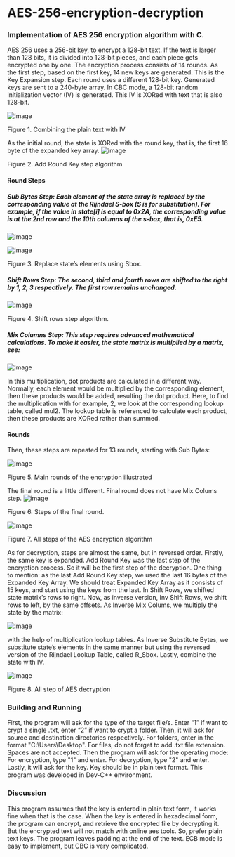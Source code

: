 # AES-256-encryption-decryption
### Implementation of AES 256 encryption algorithm with C. 

AES 256 uses a 256-bit key, to encrypt a 128-bit text. If the text is larger than 128 bits, it is divided into 128-bit pieces, and each piece gets encrypted one by one. The encryption process consists of 14 rounds. 
As the first step, based on the first key, 14 new keys are generated. This is the Key Expansion step. Each round uses a different 128-bit key. Generated keys are sent to a 240-byte array. 
In CBC mode, a 128-bit random initialization vector (IV) is generated. This IV is XORed with text that is also 128-bit. 


![image](https://github.com/chayoung0/AES-256-encryption-decryption/assets/79144571/fecc1b4e-7d15-491f-858d-34b57717ddd0)

Figure 1. Combining the plain text with IV

As the initial round, the state is XORed with the round key, that is, the first 16 byte of the expanded key array. 
![image](https://github.com/chayoung0/AES-256-encryption-decryption/assets/79144571/9505379f-6c51-422e-8015-fe6cfbfd6566)

Figure 2. Add Round Key step algorithm

#### Round Steps
##### Sub Bytes Step: Each element of the state array is replaced by the corresponding value at the Rijndael S-box (S is for substitution). For example, if the value in state[i] is equal to 0x2A, the corresponding value is at the 2nd row and the 10th columns of the s-box, that is, 0xE5.

![image](https://github.com/chayoung0/AES-256-encryption-decryption/assets/79144571/f3d4b9ae-4988-4662-a247-1d0a350a6b4e)

![image](https://github.com/chayoung0/AES-256-encryption-decryption/assets/79144571/481f1f59-1122-4c9d-802b-293c170119f7)

Figure 3. Replace state’s elements using Sbox.

##### Shift Rows Step: The second, third and fourth rows are shifted to the right by 1, 2, 3 respectively. The first row remains unchanged.

![image](https://github.com/chayoung0/AES-256-encryption-decryption/assets/79144571/fb5b1897-9d21-4de7-b858-885313b13318)

Figure 4. Shift rows step algorithm.

##### Mix Columns Step: This step requires advanced mathematical calculations. To make it easier, the state matrix is multiplied by a matrix, see:

![image](https://github.com/chayoung0/AES-256-encryption-decryption/assets/79144571/a7034f7d-441b-4291-8c54-2e9f64b3cc03)

In this multiplication, dot products are calculated in a different way. Normally, each element would be multiplied by the corresponding element, then these products would be added, resulting the dot product. Here, to find the multiplication with for example, 2, we look at the corresponding lookup table, called mul2. The lookup table is referenced to calculate each product, then these products are XORed rather than summed.

#### Rounds
Then, these steps are repeated for 13 rounds, starting with Sub Bytes:

![image](https://github.com/chayoung0/AES-256-encryption-decryption/assets/79144571/dc1ff4c8-9ab2-4e01-817a-88c3984f49a8)

Figure 5. Main rounds of the encryption illustrated

The final round is a little different. Final round does not have Mix Colums step. 
![image](https://github.com/chayoung0/AES-256-encryption-decryption/assets/79144571/59a4f032-92e1-4947-9324-c0e4b7dcbe4f)

Figure 6. Steps of the final round.

![image](https://github.com/chayoung0/AES-256-encryption-decryption/assets/79144571/d9e977ad-bdeb-4f3b-862a-2047799b5137)

Figure 7. All steps of the AES encryption algorithm

As for decryption, steps are almost the same, but in reversed order. 
Firstly, the same key is expanded.
Add Round Key was the last step of the encryption process. So it will be the first step of the decryption. One thing to mention: as the last Add Round Key step, we used the last 16 bytes of the Expanded Key Array. We should treat Expanded Key Array as it consists of 15 keys, and start using the keys from the last.
In Shift Rows, we shifted state matrix’s rows to right. Now, as inverse version, Inv Shift Rows, we shift rows to left, by the same offsets.
As Inverse Mix Colums, we multiply the state by the matrix:

![image](https://github.com/chayoung0/AES-256-encryption-decryption/assets/79144571/4446b294-8596-4a79-b808-13043f18eb69)

with the help of multiplication lookup tables.
As Inverse Substitute Bytes, we substitute state’s elements in the same manner but using the reversed version of the Rijndael Lookup Table, called R_Sbox.
Lastly, combine the state with IV.

![image](https://github.com/chayoung0/AES-256-encryption-decryption/assets/79144571/d2da1b3d-a0f2-4012-9e82-0934c70e29fa)

Figure 8. All step of AES decryption

### Building and Running
First, the program will ask for the type of the target file/s. Enter “1” if want to crypt a single .txt, enter “2” if want to crypt a folder.
Then, it will ask for source and destination directories respectively. For folders, enter in the format "C:\Users\Desktop\". For files, do not forget to add .txt file extension. Spaces are not accepted.
Then the program will ask for the operating mode: For encryption, type "1" and enter.  For decryption, type "2" and enter.
Lastly, it will ask for the key. Key should be in plain text format.
This program was developed in Dev-C++ environment.

### Discussion
This program assumes that the key is entered in plain text form, it works fine when that is the case. When the key is entered in hexadecimal form, the program can encrypt, and retrieve the encrypted file by decrypting it. But the encrypted text will not match with online aes tools. So, prefer plain text keys.
The program leaves padding at the end of the text.
ECB mode is easy to implement, but CBC is very complicated.
